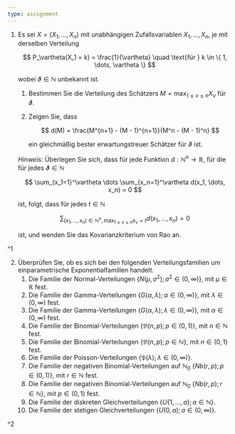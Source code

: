 ```yaml
---
type: assignment
---
```


1. Es sei $X = (X_1, \dots, X_n)$ mit unabhängigen Zufallsvariablen $X_1, \dots, X_n$, je mit derselben Verteilung
	
	$$
		P_\vartheta(X_1 = k) = \frac{1}{\vartheta} \quad \text{für } k \in \{ 1, \dots, \vartheta \}
	$$
	
	wobei $\vartheta \in \mathbb{N}$ unbekannt ist.
	
	1. Bestimmen Sie die Verteilung des Schätzers $M = \max_{1 \le \nu \le n} X_\nu$ für $\vartheta$.
	2. Zeigen Sie, dass
		
		$$
			d(M) = \frac{M^{n+1} - (M - 1)^{n+1}}{M^n - (M - 1)^n}
		$$
		
		ein gleichmäßig bester erwartungstreuer Schätzer für $\vartheta$ ist.
	
	*Hinweis*: Überlegen Sie sich, dass für jede Funktion $d : \mathbb{N}^n \to \mathbb{R}$, für die für jedes $\vartheta \in \mathbb{N}$
	
	$$
		\sum_{x_1=1}^\vartheta \dots \sum_{x_n=1}^\vartheta d(x_1, \dots, x_n) = 0
	$$
	
	ist, folgt, dass für jedes $t \in \mathbb{N}$
	
	$$
		\sum_{(x_1, \dots, x_n) \in \mathbb{N}^n, \max_{1 \le \nu \le n} x_\nu = t} d(x_1, \dots, x_n) = 0
	$$
	
	ist, und wenden Sie das Kovarianzkriterium von Rao an.

^1

2. Überprüfen Sie, ob es sich bei den folgenden Verteilungsfamilien um einparametrische Exponentialfamilien handelt.
	1. Die Familie der Normal-Verteilungen $\{ N(\mu, \sigma^2); \sigma^2 \in (0, \infty) \}$, mit $\mu \in \mathbb{R}$ fest.
	2. Die Familie der Gamma-Verteilungen $\{ G(\alpha, \lambda); \alpha \in (0, \infty) \}$, mit $\lambda \in (0, \infty)$ fest.
	3. Die Familie der Gamma-Verteilungen $\{ G(\alpha, \lambda); \lambda \in (0, \infty) \}$, mit $\alpha \in (0, \infty)$ fest.
	4. Die Familie der Binomial-Verteilungen $\{ \mathfrak{B}(n, p); p \in (0, 1) \}$, mit $n \in \mathbb{N}$ fest.
	5. Die Familie der Binomial-Verteilungen $\{ \mathfrak{B}(n, p); p \in \mathbb{N} \}$, mit $n \in (0, 1)$ fest.
	6. Die Familie der Poisson-Verteilungen $\{ \mathfrak{P}(\lambda); \lambda \in (0, \infty) \}$.
	7. Die Familie der negativen Binomial-Verteilungen auf $\mathbb{N}_0$ $\{ Nb(r, p); p \in (0, 1) \}$, mit $r \in \mathbb{N}$ fest.
	7. Die Familie der negativen Binomial-Verteilungen auf $\mathbb{N}_0$ $\{ Nb(r, p); r \in \mathbb{N} \}$, mit $p \in (0, 1)$ fest.
	8. Die Familie der diskreten Gleichverteilungen $\{ U\{ 1, \dots, a \}; a \in \mathbb{N} \}$.
	9. Die Familie der stetigen Gleichverteilungen $\{ U(0, a); a \in (0, \infty) \}$.

^2